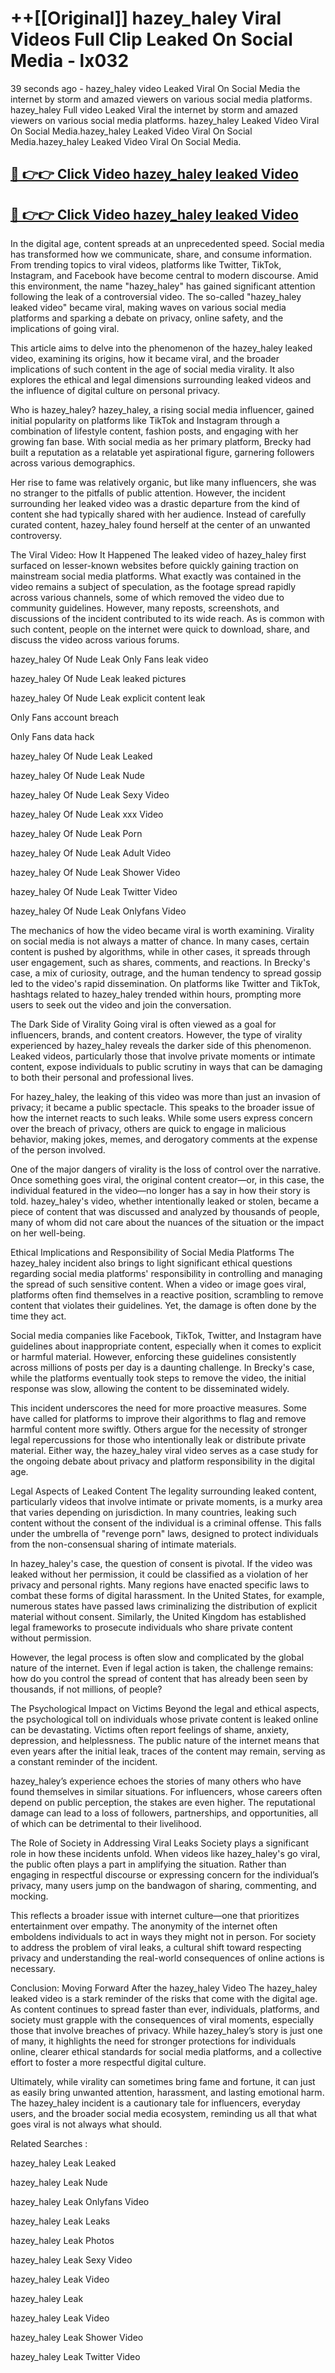 # ++[[Original]] hazey_haley Viral Videos Full Clip Leaked On Social Media - lx032<br>

39 seconds ago - hazey_haley video Leaked Viral On Social Media the internet by storm and amazed viewers on various social media platforms.
hazey_haley Full video Leaked Viral the internet by storm and amazed viewers on various social media platforms. hazey_haley Leaked Video Viral On Social Media.hazey_haley Leaked Video Viral On Social Media.hazey_haley Leaked Video Viral On Social Media.<br>


## [🔴 👉👉 Click Video hazey_haley leaked Video ](https://onlyclips.site?title=hazey_haley&ref=git)

## [🔴 👉👉 Click Video hazey_haley leaked Video ](https://onlyclips.site?title=hazey_haley&ref=git)

In the digital age, content spreads at an unprecedented speed. Social media has transformed how we communicate, share, and consume information. From trending topics to viral videos, platforms like Twitter, TikTok, Instagram, and Facebook have become central to modern discourse. Amid this environment, the name "hazey_haley" has gained significant attention following the leak of a controversial video. The so-called "hazey_haley leaked video" became viral, making waves on various social media platforms and sparking a debate on privacy, online safety, and the implications of going viral.

This article aims to delve into the phenomenon of the hazey_haley leaked video, examining its origins, how it became viral, and the broader implications of such content in the age of social media virality. It also explores the ethical and legal dimensions surrounding leaked videos and the influence of digital culture on personal privacy.

Who is hazey_haley?
hazey_haley, a rising social media influencer, gained initial popularity on platforms like TikTok and Instagram through a combination of lifestyle content, fashion posts, and engaging with her growing fan base. With social media as her primary platform, Brecky had built a reputation as a relatable yet aspirational figure, garnering followers across various demographics.

Her rise to fame was relatively organic, but like many influencers, she was no stranger to the pitfalls of public attention. However, the incident surrounding her leaked video was a drastic departure from the kind of content she had typically shared with her audience. Instead of carefully curated content, hazey_haley found herself at the center of an unwanted controversy.

The Viral Video: How It Happened
The leaked video of hazey_haley first surfaced on lesser-known websites before quickly gaining traction on mainstream social media platforms. What exactly was contained in the video remains a subject of speculation, as the footage spread rapidly across various channels, some of which removed the video due to community guidelines. However, many reposts, screenshots, and discussions of the incident contributed to its wide reach. As is common with such content, people on the internet were quick to download, share, and discuss the video across various forums.

hazey_haley Of Nude Leak Only Fans leak video

hazey_haley Of Nude Leak leaked pictures

hazey_haley Of Nude Leak explicit content leak

Only Fans account breach

Only Fans data hack

hazey_haley Of Nude Leak Leaked

hazey_haley Of Nude Leak Nude

hazey_haley Of Nude Leak Sexy Video

hazey_haley Of Nude Leak xxx Video

hazey_haley Of Nude Leak Porn

hazey_haley Of Nude Leak Adult Video

hazey_haley Of Nude Leak Shower Video

hazey_haley Of Nude Leak Twitter Video

hazey_haley Of Nude Leak Onlyfans Video

The mechanics of how the video became viral is worth examining. Virality on social media is not always a matter of chance. In many cases, certain content is pushed by algorithms, while in other cases, it spreads through user engagement, such as shares, comments, and reactions. In Brecky's case, a mix of curiosity, outrage, and the human tendency to spread gossip led to the video's rapid dissemination. On platforms like Twitter and TikTok, hashtags related to hazey_haley trended within hours, prompting more users to seek out the video and join the conversation.

The Dark Side of Virality
Going viral is often viewed as a goal for influencers, brands, and content creators. However, the type of virality experienced by hazey_haley reveals the darker side of this phenomenon. Leaked videos, particularly those that involve private moments or intimate content, expose individuals to public scrutiny in ways that can be damaging to both their personal and professional lives.

For hazey_haley, the leaking of this video was more than just an invasion of privacy; it became a public spectacle. This speaks to the broader issue of how the internet reacts to such leaks. While some users express concern over the breach of privacy, others are quick to engage in malicious behavior, making jokes, memes, and derogatory comments at the expense of the person involved.

One of the major dangers of virality is the loss of control over the narrative. Once something goes viral, the original content creator—or, in this case, the individual featured in the video—no longer has a say in how their story is told. hazey_haley's video, whether intentionally leaked or stolen, became a piece of content that was discussed and analyzed by thousands of people, many of whom did not care about the nuances of the situation or the impact on her well-being.

Ethical Implications and Responsibility of Social Media Platforms
The hazey_haley incident also brings to light significant ethical questions regarding social media platforms' responsibility in controlling and managing the spread of such sensitive content. When a video or image goes viral, platforms often find themselves in a reactive position, scrambling to remove content that violates their guidelines. Yet, the damage is often done by the time they act.

Social media companies like Facebook, TikTok, Twitter, and Instagram have guidelines about inappropriate content, especially when it comes to explicit or harmful material. However, enforcing these guidelines consistently across millions of posts per day is a daunting challenge. In Brecky's case, while the platforms eventually took steps to remove the video, the initial response was slow, allowing the content to be disseminated widely.

This incident underscores the need for more proactive measures. Some have called for platforms to improve their algorithms to flag and remove harmful content more swiftly. Others argue for the necessity of stronger legal repercussions for those who intentionally leak or distribute private material. Either way, the hazey_haley viral video serves as a case study for the ongoing debate about privacy and platform responsibility in the digital age.

Legal Aspects of Leaked Content
The legality surrounding leaked content, particularly videos that involve intimate or private moments, is a murky area that varies depending on jurisdiction. In many countries, leaking such content without the consent of the individual is a criminal offense. This falls under the umbrella of "revenge porn" laws, designed to protect individuals from the non-consensual sharing of intimate materials.

In hazey_haley's case, the question of consent is pivotal. If the video was leaked without her permission, it could be classified as a violation of her privacy and personal rights. Many regions have enacted specific laws to combat these forms of digital harassment. In the United States, for example, numerous states have passed laws criminalizing the distribution of explicit material without consent. Similarly, the United Kingdom has established legal frameworks to prosecute individuals who share private content without permission.

However, the legal process is often slow and complicated by the global nature of the internet. Even if legal action is taken, the challenge remains: how do you control the spread of content that has already been seen by thousands, if not millions, of people?

The Psychological Impact on Victims
Beyond the legal and ethical aspects, the psychological toll on individuals whose private content is leaked online can be devastating. Victims often report feelings of shame, anxiety, depression, and helplessness. The public nature of the internet means that even years after the initial leak, traces of the content may remain, serving as a constant reminder of the incident.

hazey_haley’s experience echoes the stories of many others who have found themselves in similar situations. For influencers, whose careers often depend on public perception, the stakes are even higher. The reputational damage can lead to a loss of followers, partnerships, and opportunities, all of which can be detrimental to their livelihood.

The Role of Society in Addressing Viral Leaks
Society plays a significant role in how these incidents unfold. When videos like hazey_haley's go viral, the public often plays a part in amplifying the situation. Rather than engaging in respectful discourse or expressing concern for the individual’s privacy, many users jump on the bandwagon of sharing, commenting, and mocking.

This reflects a broader issue with internet culture—one that prioritizes entertainment over empathy. The anonymity of the internet often emboldens individuals to act in ways they might not in person. For society to address the problem of viral leaks, a cultural shift toward respecting privacy and understanding the real-world consequences of online actions is necessary.

Conclusion: Moving Forward After the hazey_haley Video
The hazey_haley leaked video is a stark reminder of the risks that come with the digital age. As content continues to spread faster than ever, individuals, platforms, and society must grapple with the consequences of viral moments, especially those that involve breaches of privacy. While hazey_haley’s story is just one of many, it highlights the need for stronger protections for individuals online, clearer ethical standards for social media platforms, and a collective effort to foster a more respectful digital culture.

Ultimately, while virality can sometimes bring fame and fortune, it can just as easily bring unwanted attention, harassment, and lasting emotional harm. The hazey_haley incident is a cautionary tale for influencers, everyday users, and the broader social media ecosystem, reminding us all that what goes viral is not always what should.

Related Searches :

hazey_haley Leak Leaked

hazey_haley Leak Nude

hazey_haley Leak Onlyfans Video

hazey_haley Leak Leaks

hazey_haley Leak Photos

hazey_haley Leak Sexy Video

hazey_haley Leak Video

hazey_haley Leak

hazey_haley Leak Video

hazey_haley Leak Shower Video

hazey_haley Leak Twitter Video

